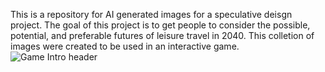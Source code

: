 This is a repository for AI generated images for a speculative deisgn project.  The goal of this project is to get people to consider the possible, potential, and preferable futures of leisure travel in 2040.
This colletion of images were created to be used in an interactive game.
![Game Intro header](https://gthynes2021.github.io/travelfutures2040-github-pages/assets/GameIntroHheader.png)
